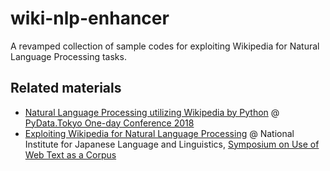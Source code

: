 
# wiki-nlp-enhancer

A revamped collection of sample codes for exploiting Wikipedia for Natural Language Processing tasks.

## Related materials

* [Natural Language Processing utilizing Wikipedia by Python](https://www.slideshare.net/ikuyamada/pythonwikipedia-120034699) @ [PyData.Tokyo One-day Conference 2018](https://pydatatokyo.connpass.com/event/87511/)
* [Exploiting Wikipedia for Natural Language Processing](https://www.slideshare.net/ikuyamada/wikipedia-113013185) @ National Institute for Japanese Language and Linguistics, [Symposium on Use of Web Text as a Corpus](https://pj.ninjal.ac.jp/corpus_center/lrw2018-symposium.html)

